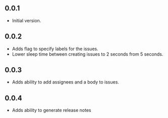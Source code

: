 ## 0.0.1

- Initial version.

## 0.0.2

- Adds flag to specify labels for the issues.
- Lower sleep time between creating issues to 2 seconds from 5 seconds.

## 0.0.3

- Adds ability to add assignees and a body to issues.

## 0.0.4
- Adds ability to generate release notes
